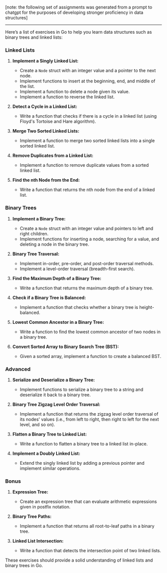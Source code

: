[note: the following set of assignments was generated from a prompt to chatgpt for the purposes of developing stronger proficiency in data structures]

------

Here’s a list of exercises in Go to help you learn data structures such as binary trees and linked lists:

### Linked Lists
1. **Implement a Singly Linked List:**
   - Create a `Node` struct with an integer value and a pointer to the next node.
   - Implement functions to insert at the beginning, end, and middle of the list.
   - Implement a function to delete a node given its value.
   - Implement a function to reverse the linked list.

2. **Detect a Cycle in a Linked List:**
   - Write a function that checks if there is a cycle in a linked list (using Floyd's Tortoise and Hare algorithm).

3. **Merge Two Sorted Linked Lists:**
   - Implement a function to merge two sorted linked lists into a single sorted linked list.

4. **Remove Duplicates from a Linked List:**
   - Implement a function to remove duplicate values from a sorted linked list.

5. **Find the nth Node from the End:**
   - Write a function that returns the nth node from the end of a linked list.

### Binary Trees
1. **Implement a Binary Tree:**
   - Create a `Node` struct with an integer value and pointers to left and right children.
   - Implement functions for inserting a node, searching for a value, and deleting a node in the binary tree.

2. **Binary Tree Traversal:**
   - Implement in-order, pre-order, and post-order traversal methods.
   - Implement a level-order traversal (breadth-first search).

3. **Find the Maximum Depth of a Binary Tree:**
   - Write a function that returns the maximum depth of a binary tree.

4. **Check if a Binary Tree is Balanced:**
   - Implement a function that checks whether a binary tree is height-balanced.

5. **Lowest Common Ancestor in a Binary Tree:**
   - Write a function to find the lowest common ancestor of two nodes in a binary tree.

6. **Convert Sorted Array to Binary Search Tree (BST):**
   - Given a sorted array, implement a function to create a balanced BST.

### Advanced
1. **Serialize and Deserialize a Binary Tree:**
   - Implement functions to serialize a binary tree to a string and deserialize it back to a binary tree.

2. **Binary Tree Zigzag Level Order Traversal:**
   - Implement a function that returns the zigzag level order traversal of its nodes' values (i.e., from left to right, then right to left for the next level, and so on).

3. **Flatten a Binary Tree to Linked List:**
   - Write a function to flatten a binary tree to a linked list in-place.

4. **Implement a Doubly Linked List:**
   - Extend the singly linked list by adding a previous pointer and implement similar operations.

### Bonus
1. **Expression Tree:**
   - Create an expression tree that can evaluate arithmetic expressions given in postfix notation.

2. **Binary Tree Paths:**
   - Implement a function that returns all root-to-leaf paths in a binary tree.

3. **Linked List Intersection:**
   - Write a function that detects the intersection point of two linked lists.

These exercises should provide a solid understanding of linked lists and binary trees in Go.